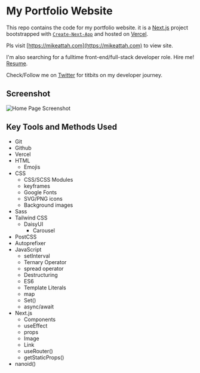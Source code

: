 # My Portfolio Website

This repo contains the code for my portfolio website. it is a [Next.js](https://nextjs.org/) project bootstrapped with [`Create-Next-App`](https://github.com/vercel/next.js/tree/canary/packages/create-next-app) and hosted on [Vercel](https://vercel.com/).

Pls visit [https://mikeattah.com](https://mikeattah.com) to view site.

I'm also searching for a fulltime front-end/full-stack developer role. Hire me! [Resume](/static/mike_attah_resume_1p_008.pdf).

Check/Follow me on [Twitter](https://twitter.com/mikeattahh) for titbits on my developer journey.

## Screenshot

![Home Page Screenshot](/images/screenshot.png)

## Key Tools and Methods Used

- Git
- Github
- Vercel
- HTML
  - Emojis
- CSS
  - CSS/SCSS Modules
  - keyframes
  - Google Fonts
  - SVG/PNG icons
  - Background images
- Sass
- Tailwind CSS
  - DaisyUI
    - Carousel
- PostCSS
- Autoprefixer
- JavaScript
  - setInterval
  - Ternary Operator
  - spread operator
  - Destructuring
  - ES6
  - Template Literals
  - map
  - Set()
  - async/await
- Next.js
  - Components
  - useEffect
  - props
  - Image
  - Link
  - useRouter()
  - getStaticProps()
- nanoid()
